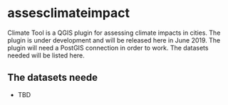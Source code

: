 # assesclimateimpact

Climate Tool is a QGIS plugin for assessing climate impacts in cities. The plugin is under development and will be released here in June 2019. The plugin will need a PostGIS connection in order to work. The datasets needed will be listed here.

## The datasets neede

- TBD

